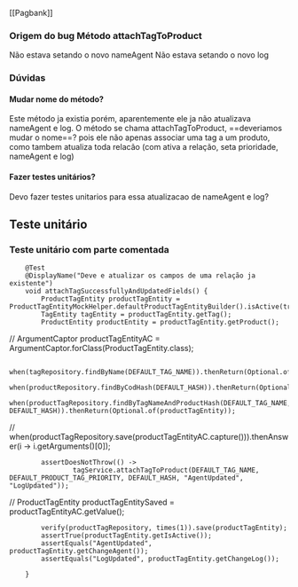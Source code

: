 [[Pagbank]]

### Origem do bug Método attachTagToProduct
Não estava setando o novo nameAgent
Não estava setando o novo log

### Dúvidas
#### Mudar nome do método?
Este método ja existia porém, aparentemente ele ja não atualizava nameAgent e log.
O método se chama attachTagToProduct, ==deveriamos mudar o nome==? pois ele não apenas associar uma tag a um produto, como tambem atualiza toda relacão (com ativa a relação, seta prioridade, nameAgent e log)

#### Fazer testes unitários?
Devo fazer testes unitarios para essa atualizacao de nameAgent e log?

## Teste unitário


### Teste unitário com parte comentada

        @Test  
        @DisplayName("Deve e atualizar os campos de uma relação ja existente")  
        void attachTagSuccessfullyAndUpdatedFields() {  
            ProductTagEntity productTagEntity = ProductTagEntityMockHelper.defaultProductTagEntityBuilder().isActive(true).build();  
            TagEntity tagEntity = productTagEntity.getTag();  
            ProductEntity productEntity = productTagEntity.getProduct();  
  
//            ArgumentCaptor<ProductTagEntity> productTagEntityAC = ArgumentCaptor.forClass(ProductTagEntity.class);  
  
            when(tagRepository.findByName(DEFAULT_TAG_NAME)).thenReturn(Optional.of(tagEntity));  
            when(productRepository.findByCodHash(DEFAULT_HASH)).thenReturn(Optional.of(productEntity));  
            when(productTagRepository.findByTagNameAndProductHash(DEFAULT_TAG_NAME, DEFAULT_HASH)).thenReturn(Optional.of(productTagEntity));  
//            when(productTagRepository.save(productTagEntityAC.capture())).thenAnswer(i -> i.getArguments()[0]);  
  
            assertDoesNotThrow(() ->  
                    tagService.attachTagToProduct(DEFAULT_TAG_NAME, DEFAULT_PRODUCT_TAG_PRIORITY, DEFAULT_HASH, "AgentUpdated", "LogUpdated"));  
  
//            ProductTagEntity productTagEntitySaved = productTagEntityAC.getValue();  
  
            verify(productTagRepository, times(1)).save(productTagEntity);  
            assertTrue(productTagEntity.getIsActive());  
            assertEquals("AgentUpdated", productTagEntity.getChangeAgent());  
            assertEquals("LogUpdated", productTagEntity.getChangeLog());  
  
        }





